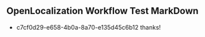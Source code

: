 ## OpenLocalization Workflow Test MarkDown
* c7cf0d29-e658-4b0a-8a70-e135d45c6b12 thanks!

<!--HONumber=Oct16_HO4-->


